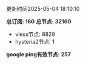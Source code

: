 更新时间2025-05-04 18:10:10

**总订阅: 160**
**总节点: 32160**
- vless节点: 8828
- hysteria2节点: 1

**google ping有效节点: 257**
